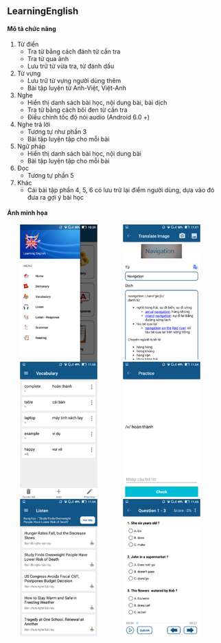 ## LearningEnglish
#### Mô tả chức năng
1. Từ điển
   * Tra từ bằng cách đánh từ cần tra
   * Tra từ qua ảnh
   * Lưu trữ từ vừa tra, từ đánh dấu
2. Từ vựng
   * Lưu trữ từ vựng người dùng thêm
   * Bài tập luyện từ Anh-Việt, Việt-Anh
3. Nghe
   * Hiển thị danh sách bài học, nội dung bài, bài dịch
   * Tra từ bằng cách bôi đen từ cần tra
   * Điều chỉnh tốc độ nói audio (Android 6.0 +)
4. Nghe trả lời
   * Tương tự như phần 3
   * Bài tập luyện tập cho mỗi bài
5. Ngữ pháp
   * Hiển thị danh sách bài học, nội dung bài
   * Bài tập luyện tập cho mỗi bài
6. Đọc
   * Tương tự phần 5
7. Khác
   * Cái bài tập phần 4, 5, 6 có lưu trữ lại điểm người dùng, dựa vào đó đưa ra gợi ý bài học

#### Ảnh minh họa
<p>
<img align="left" width="180" height="320" hspace="30px" src="/images/Screenshot_2019-01-02-10-59-14.png">
<img align="left" width="180" height="320" hspace="30px" src="/images/Screenshot_2019-01-02-11-01-10.png">
<img align="left" width="180" height="320" hspace="30px" src="/images/Screenshot_2019-01-02-11-03-52.png">
</p>
<br><br><br><br><br><br><br><br><br><br><br><br><br><br><br><br>
<p>
<img align="left" width="180" height="320" hspace="30px" src="/images/Screenshot_2019-01-02-11-04-13.png">
<img align="left" width="180" height="320" hspace="30px" src="/images/Screenshot_2019-01-02-11-04-44.png">
<img align="left" width="180" height="320" hspace="30px" src="/images/Screenshot_2019-01-02-11-05-06.png">
</p>
